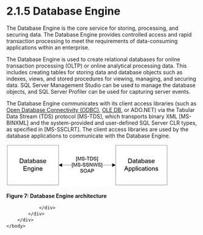 <html dir="LTR" xmlns:mshelp="http://msdn.microsoft.com/mshelp" xmlns:ddue="http://ddue.schemas.microsoft.com/authoring/2003/5" xmlns:xlink="http://www.w3.org/1999/xlink" xmlns:tool="http://www.microsoft.com/tooltip">
    <head>
        <meta http-equiv="Content-Type" content="text/html; CHARSET=utf-8"></meta>
        <meta name="save" content="history"></meta>
        <title>2.1.5 Database Engine</title>
        <xml>
            <mshelp:toctitle title="2.1.5 Database Engine"></mshelp:toctitle>
            <mshelp:rltitle title="[MS-SSSO]: Database Engine"></mshelp:rltitle>
            <mshelp:keyword index="A" term="cebb1dbf-9d7c-4732-bcbf-62ee147c41da"></mshelp:keyword>
            <mshelp:attr name="DCSext.ContentType" value="open specification"></mshelp:attr>
            <mshelp:attr name="AssetID" value="cebb1dbf-9d7c-4732-bcbf-62ee147c41da"></mshelp:attr>
            <mshelp:attr name="TopicType" value="kbRef"></mshelp:attr>
            <mshelp:attr name="DCSext.Title" value="[MS-SSSO]: Database Engine" />
        </xml>
    </head>
    <body>
        <div id="header">
            <h1 class="heading">2.1.5 Database Engine</h1>
        </div>
        <div id="mainSection">
            <div id="mainBody">
                <div id="allHistory" class="saveHistory"></div>
                <div id="sectionSection0" class="section" name="collapseableSection">
                    

<p>The Database Engine is the core service for storing,
processing, and securing data. The Database Engine provides controlled access
and rapid transaction processing to meet the requirements of data-consuming
applications within an enterprise.</p>

<p>The Database Engine is used to create relational databases
for online transaction processing (OLTP) or online analytical processing data.
This includes creating tables for storing data and database objects such as
indexes, views, and stored procedures for viewing, managing, and securing data.
SQL Server Management Studio can be used to manage the database objects, and
SQL Server Profiler can be used for capturing server events.</p>

<p>The Database Engine communicates with its client access
libraries (such as <a href="20049766-3c6e-4f20-a20e-64785e88f6f2.htm#gt_7883fa02-8dc0-4154-894f-fe3a7bff153e">Open
Database Connectivity (ODBC)</a>, <a href="20049766-3c6e-4f20-a20e-64785e88f6f2.htm#gt_333f4fb1-4882-48df-bce6-f9961b408f31">OLE DB</a>, or ADO.NET) via the
Tabular Data Stream (TDS) protocol <mshelp:link keywords="b46a581a-39de-4745-b076-ec4dbb7d13ec" tabindex="0">[MS-TDS]</mshelp:link>,
which transports binary XML <mshelp:link keywords="11ab6e8d-2472-44d1-a9e6-bddf000e12f6" tabindex="0">[MS-BINXML]</mshelp:link>
and the system-provided and user-defined SQL Server CLR types, as specified in <mshelp:link keywords="77460aa9-8c2f-4449-a65e-1d649ebd77fa" tabindex="0">[MS-SSCLRT]</mshelp:link>.
The client access libraries are used by the database applications to
communicate with the Database Engine.</p>

<p><img id="MS-SSSO_pict71912eb0-376f-49f6-9203-70974b760528.png" src="MS-SSSO_files/image007.png" alt="Database Engine architecture" title="Database Engine architecture"></p>

<p><b>Figure 7: Database Engine architecture</b></p>


                </div>
            </div>
        </div>
    </body>
</html>
